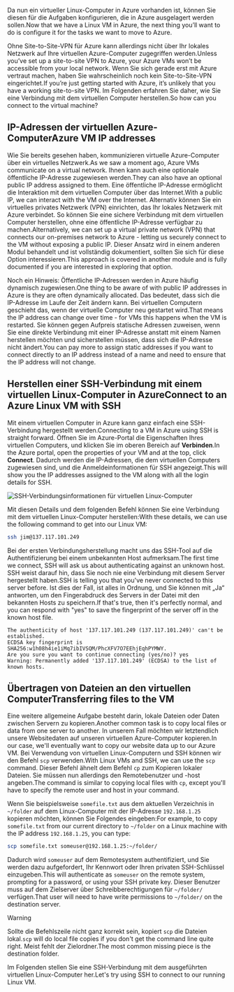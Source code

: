 <span data-ttu-id="4540c-101">Da nun ein virtueller Linux-Computer in Azure vorhanden ist, können Sie diesen für die Aufgaben konfigurieren, die in Azure ausgelagert werden sollen.</span><span class="sxs-lookup"><span data-stu-id="4540c-101">Now that we have a Linux VM in Azure, the next thing you’ll want to do is configure it for the tasks we want to move to Azure.</span></span>

<span data-ttu-id="4540c-102">Ohne Site-to-Site-VPN für Azure kann allerdings nicht über Ihr lokales Netzwerk auf Ihre virtuellen Azure-Computer zugegriffen werden.</span><span class="sxs-lookup"><span data-stu-id="4540c-102">Unless you’ve set up a site-to-site VPN to Azure, your Azure VMs won’t be accessible from your local network.</span></span> <span data-ttu-id="4540c-103">Wenn Sie sich gerade erst mit Azure vertraut machen, haben Sie wahrscheinlich noch kein Site-to-Site-VPN eingerichtet.</span><span class="sxs-lookup"><span data-stu-id="4540c-103">If you’re just getting started with Azure, it’s unlikely that you have a working site-to-site VPN.</span></span> <span data-ttu-id="4540c-104">Im Folgenden erfahren Sie daher, wie Sie eine Verbindung mit dem virtuellen Computer herstellen.</span><span class="sxs-lookup"><span data-stu-id="4540c-104">So how can you connect to the virtual machine?</span></span>

## <a name="azure-vm-ip-addresses"></a><span data-ttu-id="4540c-105">IP-Adressen der virtuellen Azure-Computer</span><span class="sxs-lookup"><span data-stu-id="4540c-105">Azure VM IP addresses</span></span>

<span data-ttu-id="4540c-106">Wie Sie bereits gesehen haben, kommunizieren virtuelle Azure-Computer über ein virtuelles Netzwerk.</span><span class="sxs-lookup"><span data-stu-id="4540c-106">As we saw a moment ago, Azure VMs communicate on a virtual network.</span></span> <span data-ttu-id="4540c-107">Ihnen kann auch eine optionale öffentliche IP-Adresse zugewiesen werden.</span><span class="sxs-lookup"><span data-stu-id="4540c-107">They can also have an optional public IP address assigned to them.</span></span> <span data-ttu-id="4540c-108">Eine öffentliche IP-Adresse ermöglicht die Interaktion mit dem virtuellen Computer über das Internet.</span><span class="sxs-lookup"><span data-stu-id="4540c-108">With a public IP, we can interact with the VM over the Internet.</span></span> <span data-ttu-id="4540c-109">Alternativ können Sie ein virtuelles privates Netzwerk (VPN) einrichten, das Ihr lokales Netzwerk mit Azure verbindet. So können Sie eine sichere Verbindung mit dem virtuellen Computer herstellen, ohne eine öffentliche IP-Adresse verfügbar zu machen.</span><span class="sxs-lookup"><span data-stu-id="4540c-109">Alternatively, we can set up a virtual private network (VPN) that connects our on-premises network to Azure - letting us securely connect to the VM without exposing a public IP.</span></span> <span data-ttu-id="4540c-110">Dieser Ansatz wird in einem anderen Modul behandelt und ist vollständig dokumentiert, sollten Sie sich für diese Option interessieren.</span><span class="sxs-lookup"><span data-stu-id="4540c-110">This approach is covered in another module and is fully documented if you are interested in exploring that option.</span></span>

<span data-ttu-id="4540c-111">Noch ein Hinweis: Öffentliche IP-Adressen werden in Azure häufig dynamisch zugewiesen.</span><span class="sxs-lookup"><span data-stu-id="4540c-111">One thing to be aware of with public IP addresses in Azure is they are often dynamically allocated.</span></span> <span data-ttu-id="4540c-112">Das bedeutet, dass sich die IP-Adresse im Laufe der Zeit ändern kann. Bei virtuellen Computern geschieht das, wenn der virtuelle Computer neu gestartet wird.</span><span class="sxs-lookup"><span data-stu-id="4540c-112">That means the IP address can change over time - for VMs this happens when the VM is restarted.</span></span> <span data-ttu-id="4540c-113">Sie können gegen Aufpreis statische Adressen zuweisen, wenn Sie eine direkte Verbindung mit einer IP-Adresse anstatt mit einem Namen herstellen möchten und sicherstellen müssen, dass sich die IP-Adresse nicht ändert.</span><span class="sxs-lookup"><span data-stu-id="4540c-113">You can pay more to assign static addresses if you want to connect directly to an IP address instead of a name and need to ensure that the IP address will not change.</span></span>

## <a name="connect-to-an-azure-linux-vm-with-ssh"></a><span data-ttu-id="4540c-114">Herstellen einer SSH-Verbindung mit einem virtuellen Linux-Computer in Azure</span><span class="sxs-lookup"><span data-stu-id="4540c-114">Connect to an Azure Linux VM with SSH</span></span>

<span data-ttu-id="4540c-115">Mit einem virtuellen Computer in Azure kann ganz einfach eine SSH-Verbindung hergestellt werden.</span><span class="sxs-lookup"><span data-stu-id="4540c-115">Connecting to a VM in Azure using SSH is straight forward.</span></span> <span data-ttu-id="4540c-116">Öffnen Sie im Azure-Portal die Eigenschaften Ihres virtuellen Computers, und klicken Sie im oberen Bereich auf **Verbinden**.</span><span class="sxs-lookup"><span data-stu-id="4540c-116">In the Azure portal, open the properties of your VM and at the top, click **Connect**.</span></span> <span data-ttu-id="4540c-117">Dadurch werden die IP-Adressen, die dem virtuellen Computers zugewiesen sind, und die Anmeldeinformationen für SSH angezeigt.</span><span class="sxs-lookup"><span data-stu-id="4540c-117">This will show you the IP addresses assigned to the VM along with all the login details for SSH.</span></span> 

![SSH-Verbindungsinformationen für virtuellen Linux-Computer](../media-drafts/5-connect-ssh.png)

<span data-ttu-id="4540c-119">Mit diesen Details und dem folgenden Befehl können Sie eine Verbindung mit dem virtuellen Linux-Computer herstellen:</span><span class="sxs-lookup"><span data-stu-id="4540c-119">With these details, we can use the following command to get into our Linux VM:</span></span>

```bash
ssh jim@137.117.101.249
```

<span data-ttu-id="4540c-120">Bei der ersten Verbindungsherstellung macht uns das SSH-Tool auf die Authentifizierung bei einem unbekannten Host aufmerksam.</span><span class="sxs-lookup"><span data-stu-id="4540c-120">The first time we connect, SSH will ask us about authenticating against an unknown host.</span></span> <span data-ttu-id="4540c-121">SSH weist darauf hin, dass Sie noch nie eine Verbindung mit diesem Server hergestellt haben.</span><span class="sxs-lookup"><span data-stu-id="4540c-121">SSH is telling you that you've never connected to this server before.</span></span> <span data-ttu-id="4540c-122">Ist dies der Fall, ist alles in Ordnung, und Sie können mit „Ja“ antworten, um den Fingerabdruck des Servers in der Datei mit den bekannten Hosts zu speichern.</span><span class="sxs-lookup"><span data-stu-id="4540c-122">If that's true, then it's perfectly normal, and you can respond with "yes" to save the fingerprint of the server off in the known host file.</span></span>

```output
The authenticity of host '137.117.101.249 (137.117.101.249)' can't be established.
ECDSA key fingerprint is SHA256:w1h08h4ie1iMq7ibIVSQM/PhcXFV7O7EEhjEqhPYMWY.
Are you sure you want to continue connecting (yes/no)? yes
Warning: Permanently added '137.117.101.249' (ECDSA) to the list of known hosts.
```

## <a name="transferring-files-to-the-vm"></a><span data-ttu-id="4540c-123">Übertragen von Dateien an den virtuellen Computer</span><span class="sxs-lookup"><span data-stu-id="4540c-123">Transferring files to the VM</span></span>

<span data-ttu-id="4540c-124">Eine weitere allgemeine Aufgabe besteht darin, lokale Dateien oder Daten zwischen Servern zu kopieren.</span><span class="sxs-lookup"><span data-stu-id="4540c-124">Another common task is to copy local files or data from one server to another.</span></span> <span data-ttu-id="4540c-125">In unserem Fall möchten wir letztendlich unsere Websitedaten auf unseren virtuellen Azure-Computer kopieren.</span><span class="sxs-lookup"><span data-stu-id="4540c-125">In our case, we'll eventually want to copy our website data up to our Azure VM.</span></span> <span data-ttu-id="4540c-126">Bei Verwendung von virtuellen Linux-Computern und SSH können wir den Befehl `scp` verwenden.</span><span class="sxs-lookup"><span data-stu-id="4540c-126">With Linux VMs and SSH, we can use the `scp` command.</span></span> <span data-ttu-id="4540c-127">Dieser Befehl ähnelt dem Befehl `cp` zum Kopieren lokaler Dateien. Sie müssen nun allerdings den Remotebenutzer und -host angeben.</span><span class="sxs-lookup"><span data-stu-id="4540c-127">The command is similar to copying local files with `cp`, except you'll have to specify the remote user and host in your command.</span></span> 

<span data-ttu-id="4540c-128">Wenn Sie beispielsweise `somefile.txt` aus dem aktuellen Verzeichnis in `~/folder` auf dem Linux-Computer mit der IP-Adresse `192.168.1.25` kopieren möchten, können Sie Folgendes eingeben:</span><span class="sxs-lookup"><span data-stu-id="4540c-128">For example, to copy `somefile.txt` from our current directory to `~/folder` on a Linux machine with the IP address `192.168.1.25`, you can type:</span></span>

```bash
scp somefile.txt someuser@192.168.1.25:~/folder/
```

<span data-ttu-id="4540c-129">Dadurch wird `someuser` auf dem Remotesystem authentifiziert, und Sie werden dazu aufgefordert, Ihr Kennwort oder Ihren privaten SSH-Schlüssel einzugeben.</span><span class="sxs-lookup"><span data-stu-id="4540c-129">This will authenticate as `someuser` on the remote system, prompting for a password, or using your SSH private key.</span></span> <span data-ttu-id="4540c-130">Dieser Benutzer muss auf dem Zielserver über Schreibberechtigungen für `~/folder/` verfügen.</span><span class="sxs-lookup"><span data-stu-id="4540c-130">That user will need to have write permissions to `~/folder/` on the destination server.</span></span>

> [!WARNING]
> <span data-ttu-id="4540c-131">Sollte die Befehlszeile nicht ganz korrekt sein, kopiert `scp` die Dateien lokal.</span><span class="sxs-lookup"><span data-stu-id="4540c-131">`scp` will do local file copies if you don't get the command line quite right.</span></span> <span data-ttu-id="4540c-132">Meist fehlt der Zielordner.</span><span class="sxs-lookup"><span data-stu-id="4540c-132">The most common missing piece is the destination folder.</span></span>

<span data-ttu-id="4540c-133">Im Folgenden stellen Sie eine SSH-Verbindung mit dem ausgeführten virtuellen Linux-Computer her.</span><span class="sxs-lookup"><span data-stu-id="4540c-133">Let's try using SSH to connect to our running Linux VM.</span></span>